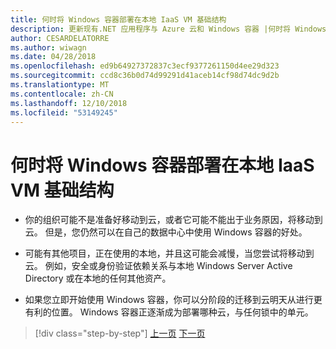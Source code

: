 ```yaml
---
title: 何时将 Windows 容器部署在本地 IaaS VM 基础结构
description: 更新现有.NET 应用程序与 Azure 云和 Windows 容器 |何时将 Windows 容器部署在本地 IaaS VM 基础结构
author: CESARDELATORRE
ms.author: wiwagn
ms.date: 04/28/2018
ms.openlocfilehash: ed9b64927372837c3ecf9377261150d4ee29d323
ms.sourcegitcommit: ccd8c36b0d74d99291d41aceb14cf98d74dc9d2b
ms.translationtype: MT
ms.contentlocale: zh-CN
ms.lasthandoff: 12/10/2018
ms.locfileid: "53149245"
---
```

# <a name="when-to-deploy-windows-containers-in-your-on-premises-iaas-vm-infrastructure"></a>何时将 Windows 容器部署在本地 IaaS VM 基础结构

-   你的组织可能不是准备好移动到云，或者它可能不能出于业务原因，将移动到云。 但是，您仍然可以在自己的数据中心中使用 Windows 容器的好处。

-   可能有其他项目，正在使用的本地，并且这可能会减慢，当您尝试将移动到云。 例如，安全或身份验证依赖关系与本地 Windows Server Active Directory 或在本地的任何其他资产。

-   如果您立即开始使用 Windows 容器，你可以分阶段的迁移到云明天从进行更有利的位置。 Windows 容器正逐渐成为部署哪种云，与任何锁中的单元。

>[!div class="step-by-step"]
>[上一页](when-not-to-deploy-to-windows-containers.md)
>[下一页](when-to-deploy-windows-containers-to-azure-vms-iaas-cloud.md)